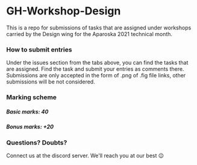 # GH-Workshop-Design

This is a repo for submissions of tasks that are assigned under workshops carried by the Design wing for the Aparoska 2021 technical month.


### How to submit entries

Under the issues section from the tabs above, you can find the tasks that are assigned.
Find the task and submit your entries as comments there.
Submissions are only accepted in the form of .png of .fig file links, other submissions will be not considered.

### Marking scheme
##### Basic marks: 40
##### Bonus marks: +20


### Questions? Doubts?

Connect us at the discord server. We'll reach you at our best 😉 
